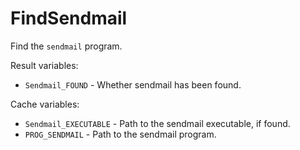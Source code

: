 # FindSendmail

Find the `sendmail` program.

Result variables:

* `Sendmail_FOUND` - Whether sendmail has been found.

Cache variables:

* `Sendmail_EXECUTABLE` - Path to the sendmail executable, if found.
* `PROG_SENDMAIL` - Path to the sendmail program.
